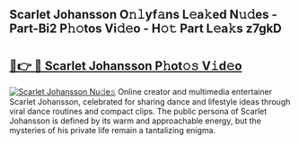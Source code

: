## Scarlet Johansson O𝚗𝚕yf𝚊ns L𝚎a𝚔ed N𝚞𝚍es - Part-Bi2 P𝚑𝚘tos Vi𝚍𝚎o - H𝚘𝚝 Part L𝚎a𝚔s z7gkD

# <h2><a href="http://kfalg2c.oniu.top/?m=Scarlet+Johansson">🔗👉 🔴 Scarlet Johansson P𝚑ot𝚘𝚜 V𝚒d𝚎o</a></h2>

[![Scarlet Johansson Nu𝚍e𝚜](https://i.imgur.com/0qMVB7G.gif)](http://kfalg2c.oniu.top/?m=Scarlet+Johansson)
Online creator and multimedia entertainer Scarlet Johansson, celebrated for sharing dance and lifestyle ideas through viral dance routines and compact clips. The public persona of Scarlet Johansson is defined by its warm and approachable energy, but the mysteries of his private life remain a tantalizing enigma.  
